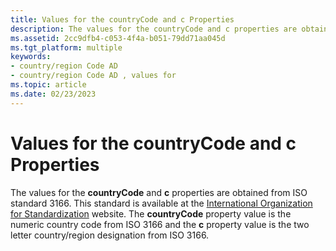 ```yaml
---
title: Values for the countryCode and c Properties
description: The values for the countryCode and c properties are obtained from ISO standard 3166.
ms.assetid: 2cc9dfb4-c053-4f4a-b051-79dd71aa045d
ms.tgt_platform: multiple
keywords:
- country/region Code AD
- country/region Code AD , values for
ms.topic: article
ms.date: 02/23/2023
---
```


# Values for the countryCode and c Properties

The values for the **countryCode** and **c** properties are obtained from ISO standard 3166. This standard is available at the [International Organization for Standardization](https://www.iso.org/home.html) website. The **countryCode** property value is the numeric country code from ISO 3166 and the **c** property value is the two letter country/region designation from ISO 3166.
